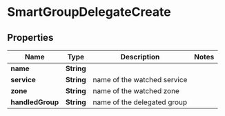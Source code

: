 
# SmartGroupDelegateCreate

## Properties
Name | Type | Description | Notes
------------ | ------------- | ------------- | -------------
**name** | **String** |  | 
**service** | **String** | name of the watched service | 
**zone** | **String** | name of the watched zone | 
**handledGroup** | **String** | name of the delegated group | 



